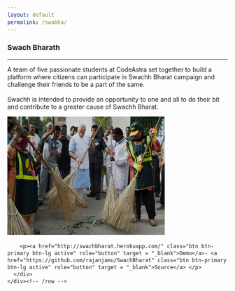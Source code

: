 ```yaml
---
layout: default
permalink: /swabha/
---
```

  
  <div class="container pt">
    <div class="row mt">
      <div class="col-lg-6 col-lg-offset-3 centered">
        <h3>Swach Bharath</h3>
        <hr>
        <p>A team of five passionate students at CodeAstra set together to build a platform where citizens can participate in Swachh Bharat campaign and challenge their friends to be a part of the same. <br>
        <br>
Swachh is intended to provide an opportunity to one and all to do their bit and contribute to a greater cause of Swachh Bharat.</p>
      </div>
    </div>
    <div class="row mt centered"> 
      <div class="col-lg-8 col-lg-offset-2">
        <p class="centre"><img src="/sb.jpg" alt="Swach Bharath"></p>
        
        <p><a href="http://swachbharat.herokuapp.com/" class="btn btn-primary btn-lg active" role="button" target = "_blank">Demo</a>- <a href="https://github.com/rajanjamu/SwachBharat" class="btn btn-primary btn-lg active" role="button" target = "_blank">Source</a> </p>
      </div>
    </div><!-- /row -->
  </div><!-- /container -->
  